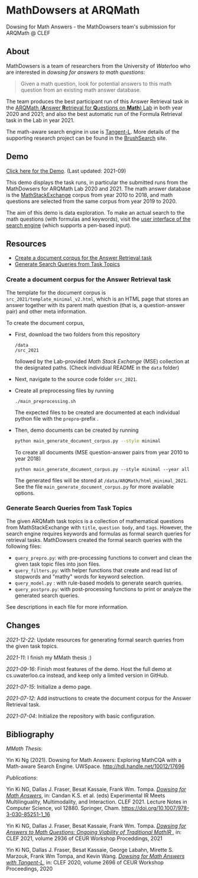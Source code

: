 # MathDowsers at ARQMath
Dowsing for Math Answers - the MathDowsers team's submission for ARQMath @ CLEF



## About

MathDowsers is a team of researchers from the University of *Water*loo who are interested in *dowsing for answers to math questions*:

>Given a math question, look for potential answers to this math question from an existing math answer database.

The team produces the best participant run of this Answer Retrieval task in the <a href="https://www.cs.rit.edu/~dprl/ARQMath/" target="_blank">ARQMath (**A**nswer **R**etrieval for **Q**uestions on **Math**) Lab</a> in both year 2020 and 2021; and also the best automatic run of the Formula Retrieval task in the Lab in year 2021.

The math-aware search engine in use is <a href="https://cs.uwaterloo.ca/brushsearch/tangent-l/" target="_blank">Tangent-L</a>. More details of the supporting research project can be found in the <a href="https://cs.uwaterloo.ca/brushsearch/" target="_blank">BrushSearch</a> site.



## Demo

<a href="https://cs.uwaterloo.ca/~yk2ng/MathDowsers-ARQMath/" target="_blank">Click here for the Demo</a>. (Last updated: 2021-09)

This demo displays the task runs, in particular the submitted runs from the MathDowsers for ARQMath Lab 2020 and 2021. The math answer database is the <a href="https://math.stackexchange.com/" target="_blank">MathStackExchange</a> corpus from year 2010 to 2018, and math questions are selected from the same corpus from year 2019 to 2020.

The aim of this demo is data exploration. To make an actual search to the math questions (with formulas and keywords), visit the <a href="http://mathbrush.cs.uwaterloo.ca/" target="_blank">user interface of the search engine</a> (which supports a pen-based input).



## Resources

- [Create a document corpus for the Answer Retrieval task](#resource_document_corpus)
- [Generate Search Queries from Task Topics](#resource_generate_queries)



### <a name="resource_document_corpus"></a>Create a document corpus for the Answer Retrieval task

The template for the document corpus is `src_2021/template_minimal_v2.html`, which is an HTML page that stores an answer together with its parent math question (that is, a question-answer pair) and other meta information.

To create the document corpus,


- First, download the two folders from this repository

  ```shell
  /data
  /src_2021
  ```

  followed by the Lab-provided *Math Stack Exchange* (MSE) collection at the designated paths. (Check individual README in the `data` folder)

- Next, navigate to the source code folder `src_2021`.

- Create all preprocessing files by running

  ```shell
  ./main_preprocessing.sh
  ```

  The expected files to be created are documented at each individual python file with the `prepro`-prefix .

- Then, demo documents can be created by running

  ```bash
  python main_generate_document_corpus.py --style minimal
  ```

  To create all documents (MSE question-answer pairs from year 2010 to year 2018)

  ```shell
  python main_generate_document_corpus.py --style minimal --year all
  ```

  The generated files will be stored at `/data/ARQMath/html_minimal_2021`. See the file `main_generate_document_corpus.py` for more available options.



### <a name="resource_generate_queries"></a>Generate Search Queries from Task Topics

The given ARQMath task topics is a collection of mathematical questions from MathStackExchange with ``title``, ``question body``, and ``tags``. However, the search engine requires keywords and formulas as formal search queries for retrieval tasks. MathDowsers created the formal search queries with the following files:

- ``query_prepro.py``: with pre-processing functions to convert and clean the given task topic files into json files. 
- ``query_filters.py``: with helper functions that create and read list of stopwords and "mathy" words for keyword selection.
- ``query_model.py`` : with rule-based models to generate search queries.
- ``query_postpro.py``: with post-processing functions to print or analyze the generated search queries. 

See descriptions in each file for more information.



## Changes

*2021-12-22*: Update resources for generating formal search queries from the given task topics.

*2021-11*: I finish my MMath thesis :)

*2021-09-16*: Finish most features of the demo. Host the full demo at cs.uwaterloo.ca instead, and keep only a limited version in GitHub.

*2021-07-15*: Initialize a demo page.

*2021-07-12*: Add instructions to create the document corpus for the Answer Retrieval task.

*2021-07-04*: Initialize the repository with basic configuration.



## Bibliography
*MMath Thesis*: 

Yin Ki Ng (2021). Dowsing for Math Answers: Exploring MathCQA with a Math-aware Search Engine. UWSpace. http://hdl.handle.net/10012/17696



*Publications*:

Yin Ki NG, Dallas J. Fraser, Besat Kassaie, Frank Wm. Tompa. <i><a href="https://link.springer.com/chapter/10.1007/978-3-030-85251-1_16">Dowsing for Math Answers</a></i>, in: Candan K.S. et al. (eds) Experimental IR Meets Multilinguality, Multimodality, and Interaction. CLEF 2021. Lecture Notes in Computer Science, vol 12880. Springer, Cham. https://doi.org/10.1007/978-3-030-85251-1_16

Yin Ki NG, Dallas J. Fraser, Besat Kassaie, Frank Wm. Tompa. <i><a href="http://ceur-ws.org/Vol-2936/paper-05.pdf" target="_blank"> Dowsing for Answers to Math Questions: Ongoing Viability of Traditional MathIR </a></i>, in: CLEF 2021, volume 2936 of CEUR Workshop Proceddings, 2021

Yin Ki NG, Dallas J. Fraser, Besat Kassaie, George Labahn, Mirette S. Marzouk, Frank Wm Tompa, and Kevin Wang. <i> <a href="http://ceur-ws.org/Vol-2696/paper_167.pdf" target="_blank">Dowsing for Math Answers with Tangent-L</a></i>, in: CLEF 2020, volume 2696 of CEUR Workshop Proceedings, 2020










